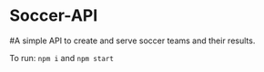# Soccer-API

#A simple API to create and serve soccer teams and their results.

To run: `npm i` and `npm start`